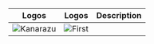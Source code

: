Logos | Logos | Description
-- | -- | --
![Kanarazu](https://github.com/user-attachments/assets/d8378f5f-f535-4be5-ab96-1fff47559fdd) | ![First](https://upload.wikimedia.org/wikipedia/commons/8/8f/First_Media_logo.svg)
